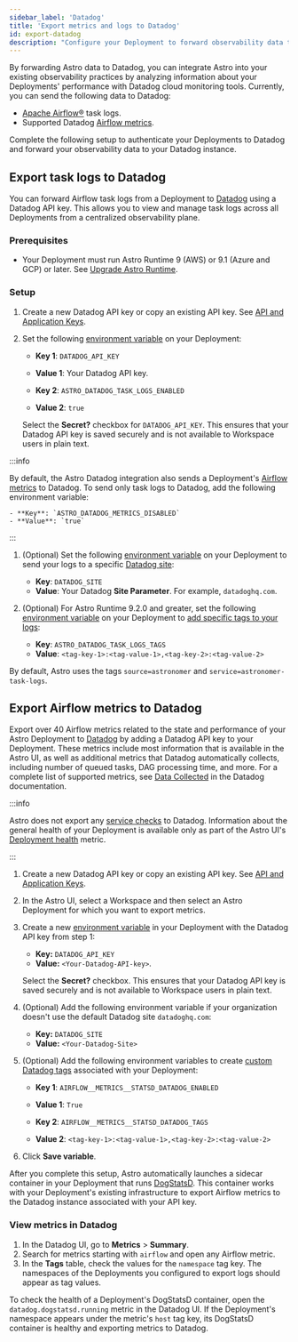 ```yaml
---
sidebar_label: 'Datadog'
title: 'Export metrics and logs to Datadog'
id: export-datadog
description: "Configure your Deployment to forward observability data to your Datadog instance."
---
```


By forwarding Astro data to Datadog, you can integrate Astro into your existing observability practices by analyzing information about your Deployments' performance with Datadog cloud monitoring tools. Currently, you can send the following data to Datadog:

- [Apache Airflow®](https://airflow.apache.org) task logs.
- Supported Datadog [Airflow metrics](https://docs.datadoghq.com/integrations/airflow/?tab=host#data-collected).

Complete the following setup to authenticate your Deployments to Datadog and forward your observability data to your Datadog instance.

## Export task logs to Datadog

You can forward Airflow task logs from a Deployment to [Datadog](https://www.datadoghq.com/) using a Datadog API key. This allows you to view and manage task logs across all Deployments from a centralized observability plane.

### Prerequisites

- Your Deployment must run Astro Runtime 9 (AWS) or 9.1 (Azure and GCP) or later. See [Upgrade Astro Runtime](upgrade-runtime.md).

### Setup

1. Create a new Datadog API key or copy an existing API key. See [API and Application Keys](https://docs.datadoghq.com/account_management/api-app-keys/).
2. Set the following [environment variable](environment-variables.md) on your Deployment:

    - **Key 1**: `DATADOG_API_KEY`
    - **Value 1**: Your Datadog API key.

    - **Key 2**: `ASTRO_DATADOG_TASK_LOGS_ENABLED`
    - **Value 2**: `true`

    Select the **Secret?** checkbox for `DATADOG_API_KEY`. This ensures that your Datadog API key is saved securely and is not available to Workspace users in plain text.

  :::info

  By default, the Astro Datadog integration also sends a Deployment's [Airflow metrics](https://docs.datadoghq.com/integrations/airflow/?tab=host#data-collected) to Datadog. To send only task logs to Datadog, add the following environment variable:

    - **Key**: `ASTRO_DATADOG_METRICS_DISABLED`
    - **Value**: `true`

  :::

1. (Optional) Set the following [environment variable](environment-variables.md) on your Deployment to send your logs to a specific [Datadog site](https://docs.datadoghq.com/getting_started/site/):

    - **Key**: `DATADOG_SITE`
    - **Value**: Your Datadog **Site Parameter**. For example, `datadoghq.com`.

2. (Optional) For Astro Runtime 9.2.0 and greater, set the following [environment variable](environment-variables.md) on your Deployment to [add specific tags to your logs](https://docs.datadoghq.com/getting_started/tagging/):

    - **Key**: `ASTRO_DATADOG_TASK_LOGS_TAGS`
    - **Value**: `<tag-key-1>:<tag-value-1>,<tag-key-2>:<tag-value-2>`

  By default, Astro uses the tags `source=astronomer` and `service=astronomer-task-logs`.


## Export Airflow metrics to Datadog

Export over 40 Airflow metrics related to the state and performance of your Astro Deployment to [Datadog](https://www.datadoghq.com/) by adding a Datadog API key to your Deployment. These metrics include most information that is available in the Astro UI, as well as additional metrics that Datadog automatically collects, including number of queued tasks, DAG processing time, and more. For a complete list of supported metrics, see [Data Collected](https://docs.datadoghq.com/integrations/airflow/?tab=host#data-collected) in the Datadog documentation.

:::info

Astro does not export any [service checks](https://docs.datadoghq.com/integrations/airflow/?tab=host#service-checks) to Datadog. Information about the general health of your Deployment is available only as part of the Astro UI's [Deployment health](#deployment-health) metric.

:::

1. Create a new Datadog API key or copy an existing API key. See [API and Application Keys](https://docs.datadoghq.com/account_management/api-app-keys/).
2. In the Astro UI, select a Workspace and then select an Astro Deployment for which you want to export metrics.
3. Create a new [environment variable](manage-env-vars.md#using-the-astro-ui) in your Deployment with the Datadog API key from step 1:

   - **Key:** `DATADOG_API_KEY`
   - **Value:** `<Your-Datadog-API-key>`.

   Select the **Secret?** checkbox. This ensures that your Datadog API key is saved securely and is not available to Workspace users in plain text.

4. (Optional) Add the following environment variable if your organization doesn't use the default Datadog site `datadoghq.com`:

   - **Key:** `DATADOG_SITE`
   - **Value:** `<Your-Datadog-Site>`

5. (Optional) Add the following environment variables to create [custom Datadog tags](https://docs.datadoghq.com/getting_started/tagging/) associated with your Deployment:

   - **Key 1**: `AIRFLOW__METRICS__STATSD_DATADOG_ENABLED`
   - **Value 1**: `True`

   - **Key 2**: `AIRFLOW__METRICS__STATSD_DATADOG_TAGS`
   - **Value 2**: `<tag-key-1>:<tag-value-1>,<tag-key-2>:<tag-value-2>`

6. Click **Save variable**.

After you complete this setup, Astro automatically launches a sidecar container in your Deployment that runs [DogStatsD](https://docs.datadoghq.com/developers/dogstatsd/?tab=hostagent). This container works with your Deployment's existing infrastructure to export Airflow metrics to the Datadog instance associated with your API key.

### View metrics in Datadog

1. In the Datadog UI, go to **Metrics** > **Summary**.
2. Search for metrics starting with `airflow` and open any Airflow metric.
3. In the **Tags** table, check the values for the `namespace` tag key. The namespaces of the Deployments you configured to export logs should appear as tag values.

To check the health of a Deployment's DogStatsD container, open the `datadog.dogstatsd.running` metric in the Datadog UI. If the Deployment's namespace appears under the metric's `host` tag key, its DogStatsD container is healthy and exporting metrics to Datadog.
